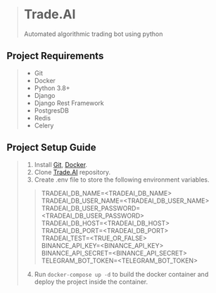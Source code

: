 ># Trade.AI
>Automated algorithmic trading bot using python

## Project Requirements
>- Git
>- Docker
>- Python 3.8+
>- Django
>- Django Rest Framework
>- PostgresDB
>- Redis
>- Celery

## Project Setup Guide
> 1. Install [Git](https://git-scm.com/downloads), [Docker](https://www.docker.com/).
> 2. Clone [Trade.AI](https://github.com/aditya-verma/trade_ai.git) repository.
> 3. Create .env file to store the following environment variables.
>   > TRADEAI_DB_NAME=<TRADEAI_DB_NAME> </br>
      TRADEAI_DB_USER_NAME=<TRADEAI_DB_USER_NAME> </br>
      TRADEAI_DB_USER_PASSWORD=<TRADEAI_DB_USER_PASSWORD> </br>
      TRADEAI_DB_HOST=<TRADEAI_DB_HOST> </br>
      TRADEAI_DB_PORT=<TRADEAI_DB_PORT> </br>
      TRADEAI_TEST=<TRUE_OR_FALSE> </br>
      BINANCE_API_KEY=<BINANCE_API_KEY> </br>
      BINANCE_API_SECRET=<BINANCE_API_SECRET> </br>
      TELEGRAM_BOT_TOKEN=<TELEGRAM_BOT_TOKEN> 
> 4. Run ```docker-compose up -d``` to build the docker container and deploy the project inside the container. 
